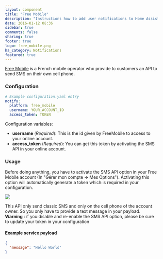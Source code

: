 ```yaml
---
layout: component
title: "Free Mobile"
description: "Instructions how to add user notifications to Home Assistant."
date: 2016-01-12 08:36
sidebar: true
comments: false
sharing: true
footer: true
logo: free_mobile.png
ha_category: Notifications
featured: true
---
```


[Free Mobile](http://mobile.free.fr/) is a French mobile operator who provide to customers an API to send SMS on their own cell phone.

### Configuration

```yaml
# Example configuration.yaml entry
notify:
  platform: free_mobile
  username: YOUR_ACCOUNT_ID
  access_token: TOKEN  
```

Configuration variables:

- **username** (*Required*): This is the id given by FreeMobile to access to your online account.
- **access_token** (*Required*): You can get this token by activating the SMS API in your online account.

### Usage

Before doing anything, you have to activate the SMS API option in your Free Mobile account (In "Gérer mon compte -> Mes Options"). Activating this option will automatically generate a token which is required in your configuration.

<p class='img'>
<img src='/images/components/free_mobile/token.png' />
</p>

This API only send classic SMS and only on the cell phone of the account owner. So you only have to provide a text message in your payload.
**Warning** : if you disable and re-enable the SMS API option, please be sure to update your token in your configuration 

#### Example service payload

```json
{
  "message": "Hello World"
}
```
